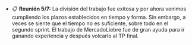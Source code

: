 * 📋 __Reunión 5/7:__
La división del trabajo fue exitosa y por ahora venimos cumpliendo los plazos
establecidos en tiempo y forma. Sin embargo, a veces se siente que el tiempo
no es suficiente, sobre todo en el segundo sprint. El trabajo de MercadoLiebre
fue de gran ayuda para ir ganando experiencia y después volcarlo al TP final.